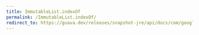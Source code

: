 ```yaml
---
title: ImmutableList.indexOf
permalink: /ImmutableList.indexOf/
redirect_to: https://guava.dev/releases/snapshot-jre/api/docs/com/google/common/collect/ImmutableList.html#indexOf-java.lang.Object-
---
```


